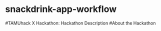 # snackdrink-app-workflow


















#TAMUhack X Hackathon: Hackathon Description
#About the Hackathon
